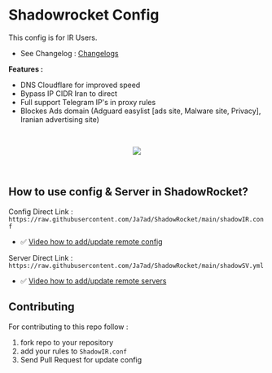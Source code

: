 # Shadowrocket Config

This config is for IR Users.

- See Changelog : [Changelogs](/CHANGELOG.md)

**Features :**

- DNS Cloudflare for improved speed
- Bypass IP CIDR Iran to direct 
- Full support Telegram IP's in proxy rules
- Blockes Ads domain (Adguard easylist [ads site, Malware site, Privacy], Iranian advertising site)

</br>
<p align='center'>
<img src="https://raw.githubusercontent.com/Ja7ad/ShadowRocket/main/img/screenshot.jpg">
</p>
</br>

## How to use config & Server in ShadowRocket?

Config Direct Link : `https://raw.githubusercontent.com/Ja7ad/ShadowRocket/main/shadowIR.conf`

- ✅ [Video how to add/update remote config](/help/ShadowConfig.MOV)


Server Direct Link : `https://raw.githubusercontent.com/Ja7ad/ShadowRocket/main/shadowSV.yml`

- ✅ [Video how to add/update remote servers](/help/ShadowServer.MOV)


## Contributing

For contributing to this repo follow :

1. fork repo to your repository
2. add your rules to `ShadowIR.conf`
3. Send Pull Request for update config
